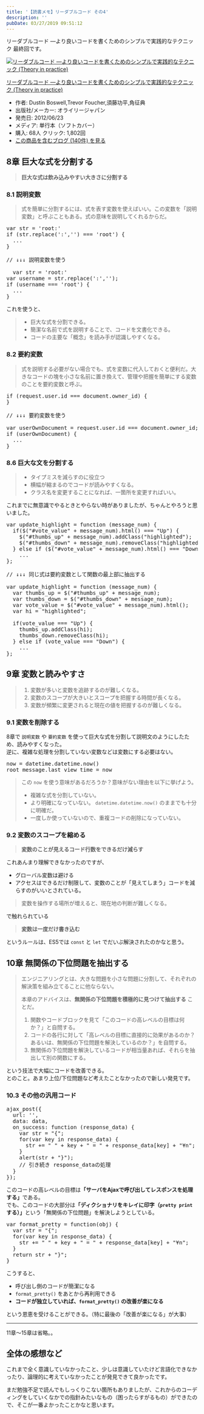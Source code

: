 ```yaml
---
title: '【読書メモ】リーダブルコード その4'
description: ''
pubDate: 03/27/2019 09:51:12
---
```


<p>リーダブルコード ―より良いコードを書くためのシンプルで実践的なテクニック 最終回です。</p>

<p><div class="hatena-asin-detail"><a href="http://www.amazon.co.jp/exec/obidos/ASIN/4873115655/hatena-blog-22/"><img src="https://cdn-ak.f.st-hatena.com/images/fotolife/j/jotaki/20190726/20190726111902.jpg" class="hatena-asin-detail-image" alt="リーダブルコード ―より良いコードを書くためのシンプルで実践的なテクニック (Theory in practice)" title="リーダブルコード ―より良いコードを書くためのシンプルで実践的なテクニック (Theory in practice)"></a><div class="hatena-asin-detail-info"><p class="hatena-asin-detail-title"><a href="http://www.amazon.co.jp/exec/obidos/ASIN/4873115655/hatena-blog-22/">リーダブルコード ―より良いコードを書くためのシンプルで実践的なテクニック (Theory in practice)</a></p><ul><li><span class="hatena-asin-detail-label">作者:</span> Dustin Boswell,Trevor Foucher,須藤功平,角征典</li><li><span class="hatena-asin-detail-label">出版社/メーカー:</span> オライリージャパン</li><li><span class="hatena-asin-detail-label">発売日:</span> 2012/06/23</li><li><span class="hatena-asin-detail-label">メディア:</span> 単行本（ソフトカバー）</li><li><span class="hatena-asin-detail-label">購入</span>: 68人 <span class="hatena-asin-detail-label">クリック</span>: 1,802回</li><li><a href="http://d.hatena.ne.jp/asin/4873115655/hatena-blog-22" target="_blank">この商品を含むブログ (140件) を見る</a></li></ul></div><div class="hatena-asin-detail-foot"></div></div></p>

<h2>8章 巨大な式を分割する</h2>

<blockquote><p><strong>巨大な式は飲み込みやすい大きさに分割する</strong></p></blockquote>

<h3>8.1 説明変数</h3>

<blockquote><p>式を簡単に分割するには、式を表す変数を使えばいい。この変数を「説明変数」と呼ぶこともある。式の意味を説明してくれるからだ。</p></blockquote>

<pre class="code lang-javascript" data-lang="javascript" data-unlink><span class="synIdentifier">var</span> str = <span class="synConstant">'root:'</span>
<span class="synStatement">if</span> (str.replace(<span class="synConstant">':'</span>,<span class="synConstant">''</span>) === <span class="synConstant">'root'</span>) <span class="synIdentifier">{</span>
  ...
<span class="synIdentifier">}</span>

<span class="synComment">// ↓↓↓ 説明変数を使う</span>

  <span class="synIdentifier">var</span> str = <span class="synConstant">'root:'</span>
<span class="synIdentifier">var</span> username = str.replace(<span class="synConstant">':'</span>,<span class="synConstant">''</span>);
<span class="synStatement">if</span> (username === <span class="synConstant">'root'</span>) <span class="synIdentifier">{</span>
  ...
<span class="synIdentifier">}</span>
</pre>

<p>これを使うと、</p>

<blockquote><ul>
<li>巨大な式を分割できる。</li>
<li>簡潔な名前で式を説明することで、コードを文書化できる。</li>
<li>コードの主要な「概念」を読み手が認識しやすくなる。</li>
</ul>
</blockquote>

<h3>8.2 要約変数</h3>

<blockquote><p>式を説明する必要がない場合でも、式を変数に代入しておくと便利だ。大きなコードの塊を小さな名前に置き換えて、管理や把握を簡単にする変数のことを要約変数と呼ぶ。</p></blockquote>

<pre class="code lang-javascript" data-lang="javascript" data-unlink><span class="synStatement">if</span> (request.user.id === <span class="synStatement">document</span>.owner_id) <span class="synIdentifier">{</span>
<span class="synIdentifier">}</span>

<span class="synComment">// ↓↓↓ 要約変数を使う</span>

<span class="synIdentifier">var</span> userOwnDocument = request.user.id === <span class="synStatement">document</span>.owner_id;
<span class="synStatement">if</span> (userOwnDocument) <span class="synIdentifier">{</span>
  ...
<span class="synIdentifier">}</span>
</pre>

<h3>8.6 巨大な文を分割する</h3>

<blockquote><ul>
<li>タイプミスを減らすのに役立つ</li>
<li>横幅が縮まるのでコードが読みやすくなる。</li>
<li>クラス名を変更することになれば、一箇所を変更すればいい。</li>
</ul>
</blockquote>

<p>これまでに無意識でやるときとやらない時がありましたが、ちゃんとやろうと思いました。</p>

<pre class="code lang-javascript" data-lang="javascript" data-unlink><span class="synIdentifier">var</span> update_highlight = <span class="synIdentifier">function</span> (message_num) <span class="synIdentifier">{</span>
  <span class="synStatement">if</span>($(<span class="synConstant">&quot;#vote_value&quot;</span> + message_num).html() === <span class="synConstant">&quot;Up&quot;</span>) <span class="synIdentifier">{</span>
    $(<span class="synConstant">&quot;#thumbs_up&quot;</span> + message_num).addClass(<span class="synConstant">&quot;highlighted&quot;</span>);
    $(<span class="synConstant">&quot;#thumbs_down&quot;</span> + message_num).removeClass(<span class="synConstant">&quot;highlighted&quot;</span>);
  <span class="synIdentifier">}</span> <span class="synStatement">else</span> <span class="synStatement">if</span> ($(<span class="synConstant">&quot;#vote_value&quot;</span> + message_num).html() === <span class="synConstant">&quot;Down&quot;</span>) <span class="synIdentifier">{</span>
    ...
<span class="synIdentifier">}</span>;

<span class="synComment">// ↓↓↓ 同じ式は要約変数として関数の最上部に抽出する</span>

<span class="synIdentifier">var</span> update_highlight = <span class="synIdentifier">function</span> (message_num) <span class="synIdentifier">{</span>
  <span class="synIdentifier">var</span> thumbs_up = $(<span class="synConstant">&quot;#thumbs_up&quot;</span> + message_num);
  <span class="synIdentifier">var</span> thumbs_down = $(<span class="synConstant">&quot;#thumbs_down&quot;</span> + message_num);
  <span class="synIdentifier">var</span> vote_value = $(<span class="synConstant">&quot;#vote_value&quot;</span> + message_num).html();
  <span class="synIdentifier">var</span> hi = <span class="synConstant">&quot;highlighted&quot;</span>;

  <span class="synStatement">if</span>(vote_value === <span class="synConstant">&quot;Up&quot;</span>) <span class="synIdentifier">{</span>
    thumbs_up.addClass(hi);
    thumbs_down.removeClass(hi);
  <span class="synIdentifier">}</span> <span class="synStatement">else</span> <span class="synStatement">if</span> (vote_value === <span class="synConstant">&quot;Down&quot;</span>) <span class="synIdentifier">{</span>
    ...
<span class="synIdentifier">}</span>;
</pre>

<h2>9章 変数と読みやすさ</h2>

<blockquote><ol>
<li>変数が多いと変数を追跡するのが難しくなる。</li>
<li>変数のスコープが大きいとスコープを把握する時間が長くなる。</li>
<li>変数が頻繁に変更されると現在の値を把握するのが難しくなる。</li>
</ol>
</blockquote>

<h3>9.1 変数を削除する</h3>

<p>8章で <code>説明変数</code> や <code>要約変数</code> を使って巨大な式を分割して説明文のようにしたため、読みやすくなった。<br/>
逆に、複雑な処理を分割していない変数などは変数にする必要はない。</p>

<pre class="code" data-lang="" data-unlink>now = datetime.datetime.now()
root_message.last_view_time = now</pre>

<blockquote><p>この <code>now</code> を使う意味があるだろうか？意味がない理由を以下に挙げよう。</p>

<ul>
<li>複雑な式を分割していない。</li>
<li>より明確になっていない。 <code>datetime.datetime.now()</code> のままでも十分に明確だ。</li>
<li>一度しか使っていないので、重複コードの削除になっていない。</li>
</ul>
</blockquote>

<h3>9.2 変数のスコープを縮める</h3>

<blockquote><p><strong>変数のことが見えるコード行数をできるだけ減らす</strong></p></blockquote>

<p>これあんまり理解できなかったのですが、</p>

<ul>
<li>グローバル変数は避ける</li>
<li>アクセスはできるだけ制限して、変数のことが「見えてしまう」コードを減らすのがいいとされている。</li>
</ul>

<blockquote><p>変数を操作する場所が増えると、現在地の判断が難しくなる。</p></blockquote>

<p>で触れられている</p>

<blockquote><p><strong>変数は一度だけ書き込む</strong></p></blockquote>

<p>というルールは、ES5では <code>const</code> と <code>let</code> でだいぶ解決されたのかなと思う。</p>

<h2>10章 無関係の下位問題を抽出する</h2>

<blockquote><p>エンジニアリングとは、大きな問題を小さな問題に分割して、それぞれの解決策を組み立てることに他ならない。</p>

<p>本章のアドバイスは、<strong>無関係の下位問題を積極的に見つけて抽出する</strong> ことだ。</p>

<ol>
<li>関数やコードブロックを見て「このコードの高レベルの目標は何か？」と自問する。</li>
<li>コードの各行に対して「高レベルの目標に直接的に効果があるのか？あるいは、無関係の下位問題を解決しているのか？」を自問する。</li>
<li>無関係の下位問題を解決しているコードが相当量あれば、それらを抽出して別の関数にする。</li>
</ol>
</blockquote>

<p>という技法で大幅にコードを改善できる。<br/>
とのこと。あまり上位/下位問題など考えたことなかったので新しい発見です。</p>

<h3>10.3 その他の汎用コード</h3>

<pre class="code lang-javascript" data-lang="javascript" data-unlink>ajax_post(<span class="synIdentifier">{</span>
  url: <span class="synConstant">''</span>,
  data: data,
  on_success: <span class="synIdentifier">function</span> (response_data) <span class="synIdentifier">{</span>
    <span class="synIdentifier">var</span> str = <span class="synConstant">&quot;{&quot;</span>;
    <span class="synStatement">for</span>(<span class="synIdentifier">var</span> key <span class="synStatement">in</span> response_data) <span class="synIdentifier">{</span>
      str += <span class="synConstant">&quot; &quot;</span> + key + <span class="synConstant">&quot; = &quot;</span> + response_data<span class="synIdentifier">[</span>key<span class="synIdentifier">]</span> + <span class="synConstant">&quot;¥n&quot;</span>;
    <span class="synIdentifier">}</span>
    <span class="synStatement">alert</span>(str + <span class="synConstant">&quot;}&quot;</span>);
    <span class="synComment">// 引き続き response_dataの処理</span>
  <span class="synIdentifier">}</span>
<span class="synIdentifier">}</span>);
</pre>

<p>このコードの高レベルの目標は<strong>「サーバをAjaxで呼び出してレスポンスを処理する」</strong>である。<br/>
でも、このコードの大部分は<strong>「ディクショナリをキレイに印字（<code>pretty print</code>する）」</strong>という「無関係の下位問題」を解決しようとしている。</p>

<pre class="code lang-javascript" data-lang="javascript" data-unlink><span class="synIdentifier">var</span> format_pretty = <span class="synIdentifier">function</span>(obj) <span class="synIdentifier">{</span>
  <span class="synIdentifier">var</span> str = <span class="synConstant">&quot;{&quot;</span>;
  <span class="synStatement">for</span>(<span class="synIdentifier">var</span> key <span class="synStatement">in</span> response_data) <span class="synIdentifier">{</span>
    str += <span class="synConstant">&quot; &quot;</span> + key + <span class="synConstant">&quot; = &quot;</span> + response_data<span class="synIdentifier">[</span>key<span class="synIdentifier">]</span> + <span class="synConstant">&quot;¥n&quot;</span>;
  <span class="synIdentifier">}</span>
  <span class="synStatement">return</span> str + <span class="synConstant">&quot;}&quot;</span>;
<span class="synIdentifier">}</span>
</pre>

<p>こうすると、</p>

<ul>
<li>呼び出し側のコードが簡潔になる</li>
<li><code>format_pretty()</code> をあとから再利用できる</li>
<li><strong>コードが独立していれば、<code>format_pretty()</code> の改善が楽になる</strong></li>
</ul>

<p>という恩恵を受けることができる。（特に最後の「改善が楽になる」が大事）</p>

<hr />

<p>11章〜15章は省略。。</p>

<h2>全体の感想など</h2>

<p>これまで全く意識していなかったこと、少しは意識していたけど言語化できなかったり、論理的に考えていなかったことが発見できて良かったです。</p>

<p>まだ勉強不足で読んでもしっくりこない箇所もありましたが、これからのコーディングをしていくなかでの指針みたいなもの（困ったらすがるもの）ができたので、そこが一番よかったことかなと思います。</p>
